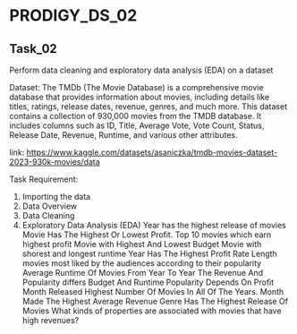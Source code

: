 # PRODIGY_DS_02

## Task_02

Perform data cleaning and exploratory data analysis (EDA) on a dataset

Dataset: The TMDb (The Movie Database) is a comprehensive movie database that provides information about movies, including details like titles, ratings, release dates, revenue, genres, and much more. This dataset contains a collection of 930,000 movies from the TMDB database. It includes columns such as ID, Title, Average Vote, Vote Count, Status, Release Date, Revenue, Runtime, and various other attributes.

link: https://www.kaggle.com/datasets/asaniczka/tmdb-movies-dataset-2023-930k-movies/data

Task Requirement:
1. Importing the data
2. Data Overview
3. Data Cleaning
4. Exploratory Data Analysis (EDA)
   Year has the highest release of movies
   Movie Has The Highest Or Lowest Profit. Top 10 movies which earn highest profit
   Movie with Highest And Lowest Budget
   Movie with shorest and longest runtime
        Year Has The Highest Profit Rate
        Length movies most liked by the audiences according to their popularity
        Average Runtime Of Movies From Year To Year
        The Revenue And Popularity differs Budget And Runtime
        Popularity Depends On Profit
        Month Released Highest Number Of Movies In All Of The Years. Month Made The Highest Average Revenue
        Genre Has The Highest Release Of Movies
        What kinds of properties are associated with movies that have high revenues?
        
